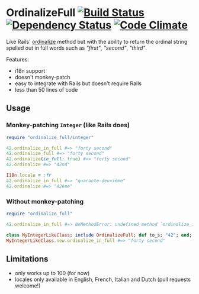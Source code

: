 # OrdinalizeFull [![Build Status](https://travis-ci.org/infertux/ordinalize_full.svg?branch=master)](https://travis-ci.org/infertux/ordinalize_full) [![Dependency Status](https://gemnasium.com/infertux/ordinalize_full.svg)](https://gemnasium.com/infertux/ordinalize_full) [![Code Climate](https://codeclimate.com/github/infertux/ordinalize_full.png)](https://codeclimate.com/github/infertux/ordinalize_full)

Like Rails' [ordinalize](http://api.rubyonrails.org/classes/ActiveSupport/Inflector.html#method-i-ordinalize) method but with the ability to return the ordinal string spelled out in full words such as _"first"_, _"second"_, _"third"_.

Features:

- i18n support
- doesn't monkey-patch
- easy to integrate with Rails but doesn't require Rails
- less than 50 lines of code

## Usage

### Monkey-patching `Integer` (like Rails does)

```ruby
require "ordinalize_full/integer"

42.ordinalize_in_full #=> "forty second"
42.ordinalize_full #=> "forty second"
42.ordinalize(in_full: true) #=> "forty second"
42.ordinalize #=> "42nd"

I18n.locale = :fr
42.ordinalize_in_full #=> "quarante-deuxième"
42.ordinalize #=> "42ème"
```

### Without monkey-patching

```ruby
require "ordinalize_full"

42.ordinalize_in_full #=> NoMethodError: undefined method `ordinalize_in_full' for 42:Fixnum

class MyIntegerLikeClass; include OrdinalizeFull; def to_s; "42"; end; end #=> :to_s
MyIntegerLikeClass.new.ordinalize_in_full #=> "forty second"
```

## Limitations

- only works up to 100 (for now)
- locales only available in English, French, Italian and Dutch (pull requests welcome!)

